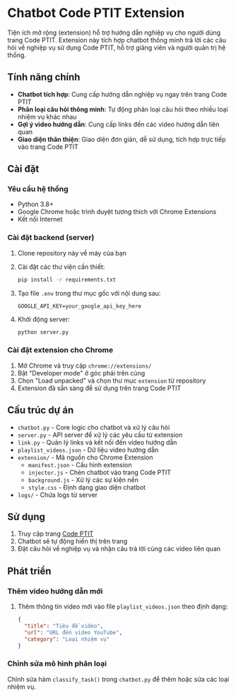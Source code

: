 # Chatbot Code PTIT Extension

Tiện ích mở rộng (extension) hỗ trợ hướng dẫn nghiệp vụ cho người dùng trang Code PTIT. Extension này tích hợp chatbot thông minh trả lời các câu hỏi về nghiệp vụ sử dụng Code PTIT, hỗ trợ giảng viên và người quản trị hệ thống.

## Tính năng chính

- **Chatbot tích hợp**: Cung cấp hướng dẫn nghiệp vụ ngay trên trang Code PTIT
- **Phân loại câu hỏi thông minh**: Tự động phân loại câu hỏi theo nhiều loại nhiệm vụ khác nhau
- **Gợi ý video hướng dẫn**: Cung cấp links đến các video hướng dẫn liên quan
- **Giao diện thân thiện**: Giao diện đơn giản, dễ sử dụng, tích hợp trực tiếp vào trang Code PTIT

## Cài đặt

### Yêu cầu hệ thống

- Python 3.8+
- Google Chrome hoặc trình duyệt tương thích với Chrome Extensions
- Kết nối Internet

### Cài đặt backend (server)

1. Clone repository này về máy của bạn
2. Cài đặt các thư viện cần thiết:

   ```bash
   pip install -r requirements.txt
   ```
3. Tạo file `.env` trong thư mục gốc với nội dung sau:

   ```env
   GOOGLE_API_KEY=your_google_api_key_here
   ```
4. Khởi động server:

   ```bash
   python server.py
   ```

### Cài đặt extension cho Chrome

1. Mở Chrome và truy cập `chrome://extensions/`
2. Bật "Developer mode" ở góc phải trên cùng
3. Chọn "Load unpacked" và chọn thư mục `extension` từ repository
4. Extension đã sẵn sàng để sử dụng trên trang Code PTIT

## Cấu trúc dự án

- `chatbot.py` - Core logic cho chatbot và xử lý câu hỏi
- `server.py` - API server để xử lý các yêu cầu từ extension
- `link.py` - Quản lý links và kết nối đến video hướng dẫn
- `playlist_videos.json` - Dữ liệu video hướng dẫn
- `extension/` - Mã nguồn cho Chrome Extension
  - `manifest.json` - Cấu hình extension
  - `injector.js` - Chèn chatbot vào trang Code PTIT
  - `background.js` - Xử lý các sự kiện nền
  - `style.css` - Định dạng giao diện chatbot
- `logs/` - Chứa logs từ server

## Sử dụng

1. Truy cập trang [Code PTIT](https://code.ptit.edu.vn)
2. Chatbot sẽ tự động hiển thị trên trang
3. Đặt câu hỏi về nghiệp vụ và nhận câu trả lời cùng các video liên quan

## Phát triển

### Thêm video hướng dẫn mới

1. Thêm thông tin video mới vào file `playlist_videos.json` theo định dạng:

   ```json
   {
     "title": "Tiêu đề video",
     "url": "URL đến video YouTube",
     "category": "Loại nhiệm vụ"
   }
   ```

### Chỉnh sửa mô hình phân loại

Chỉnh sửa hàm `classify_task()` trong `chatbot.py` để thêm hoặc sửa các loại nhiệm vụ.

